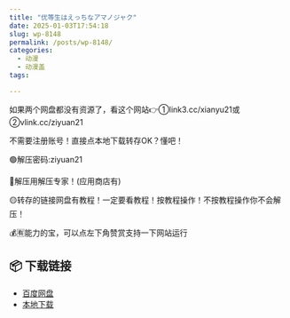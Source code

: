 ```yaml
---
title: "优等生はえっちなアマノジャク"
date: 2025-01-03T17:54:18
slug: wp-8148
permalink: /posts/wp-8148/
categories:
  - 动漫
  - 动漫盖
tags:

---
```


如果两个网盘都没有资源了，看这个网站👉①link3.cc/xianyu21或②vlink.cc/ziyuan21

不需要注册账号！直接点本地下载转存OK？懂吧！

🟢解压密码:ziyuan21

🔵解压用解压专家！(应用商店有)

🟡转存的链接网盘有教程！一定要看教程！按教程操作！不按教程操作你不会解压！

💰🈶能力的宝，可以点左下角赞赏支持一下网站运行

## 📦 下载链接
- [百度网盘](https://blziyuan21.com/pay-download/8148?key=427ea091b9&down_id=0)
- [本地下载](https://blziyuan21.com/pay-download/8148?key=427ea091b9&down_id=1)

